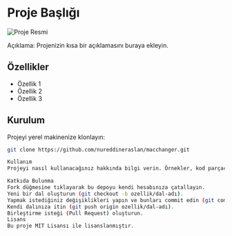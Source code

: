 # Proje Başlığı

![Proje Resmi](proje_resmi.png)

Açıklama: Projenizin kısa bir açıklamasını buraya ekleyin.

## Özellikler

- Özellik 1
- Özellik 2
- Özellik 3

## Kurulum

Projeyi yerel makinenize klonlayın:

```bash
git clone https://github.com/nureddineraslan/macchanger.git

Kullanım
Projeyi nasıl kullanacağınız hakkında bilgi verin. Örnekler, kod parçacıkları ve ekran görüntüleri ekleyebilirsiniz.

Katkıda Bulunma
Fork düğmesine tıklayarak bu depoyu kendi hesabınıza çatallayın.
Yeni bir dal oluşturun (git checkout -b ozellik/dal-adı).
Yapmak istediğiniz değişiklikleri yapın ve bunları commit edin (git commit -m 'Yeni özellik eklendi').
Kendi dalınıza itin (git push origin ozellik/dal-adı).
Birleştirme isteği (Pull Request) oluşturun.
Lisans
Bu proje MIT Lisansı ile lisanslanmıştır.
